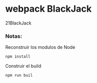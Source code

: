 # webpack BlackJack

21BlackJack

### Notas:
Reconstruir los modulos de Node
```
npm install
```

Construir el build
```
npm run buil
```


